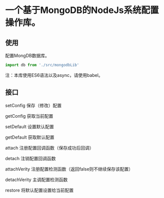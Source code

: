 # 一个基于MongoDB的NodeJs系统配置操作库。



## 使用

配置MongDB数据库。

```javascript
import db from './src/mongodbLib'
```
注：本库使用ES6语法以及async，请使用babel。



## 接口

setConfig		保存（修改）配置	

getConfig		获取当前配置

setDefault		设置默认配置

getDefault		获取默认配置

attach			注册配置回调函数（保存成功后回调）

detach			注销配置回调函数

attachVerity		注册配置检测函数（返回false则不继续保存该配置）

detachVerity		主调配置检测函数

restore			将默认配置设置给当前配置